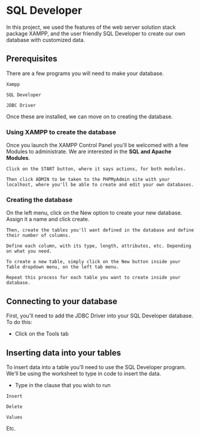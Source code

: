 # SQL Developer
In this project, we used the features of the web server solution stack package XAMPP, and the user friendly SQL Developer to create our own database with customized data.
## Prerequisites
There are a few programs you will need to make your database.
```
Xampp
```
```
SQL Developer
```
```
JDBC Driver
```
Once these are installed, we can move on to creating the database.
### Using XAMPP to create the database
Once you launch the XAMPP Control Panel you'll be welcomed with a few Modules to administrate.  We are interested in the **SQL and Apache Modules**. 
```
Click on the START button, where it says actions, for both modules.
```
```
Then click ADMIN to be taken to the PHPMyAdmin site with your localhost, where you'll be able to create and edit your own databases.
```
### Creating the database
On the left menu, click on the New option to create your new database.  Assign it a name and click create.
```
Then, create the tables you'll want defined in the database and define their number of columns.
```
```
Define each column, with its type, length, attributes, etc. Depending on what you need.
```
```
To create a new table, simply click on the New button inside your Table dropdown menu, on the left tab menu.
```
``` 
Repeat this process for each table you want to create inside your database.
```
## Connecting to your database
First, you'll need to add the JDBC Driver into your SQL Developer database.  To do this:
* Click on the Tools tab
## Inserting data into your tables
To insert data into a table you'll need to use the SQL Developer program.  We'll be using the worksheet to type in code to insert the data.
* Type in the clause that you wish to run
```
Insert
```
```
Delete
```
```
Values
```
Etc.
